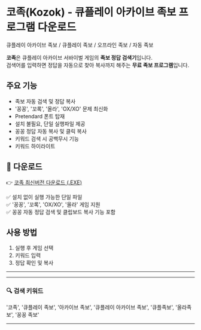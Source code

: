 # 코족(Kozok) - 큐플레이 아카이브 족보 프로그램 다운로드
큐플레이 아카이브 족보 / 큐플레이 족보 / 오프라인 족보 / 자동 족보

**코족**은 큐플레이 아카이브 서바이벌 게임의 **족보 정답 검색기**입니다.  
검색어를 입력하면 정답을 자동으로 찾아 복사까지 해주는 **무료 족보 프로그램**입니다.

## 주요 기능
- 족보 자동 검색 및 정답 복사
- '꽁꽁', '꼬록', '올라', 'OX/XO' 문제 최신화
- Pretendard 폰트 탑재
- 설치 불필요, 단일 실행파일 제공
- 꽁꽁 정답 자동 복사 및 클릭 복사
- 키워드 검색 시 공백무시 기능
- 키워드 하이라이트

## 🔽 다운로드

👉 [코족 최신버전 다운로드 (.EXE)](https://github.com/Kozok05/kozok/releases/latest)

✅ 설치 없이 실행 가능한 단일 파일  
✅ '꽁꽁', '꼬록', 'OX/XO', '올라' 게임 지원  
✅ 꽁꽁 자동 정답 검색 및 클립보드 복사 기능 포함

## 사용 방법
1. 실행 후 게임 선택
2. 키워드 입력
3. 정답 확인 및 복사

---

---

### 🔍 검색 키워드
'코족', '큐플레이 족보', '아카이브 족보', '큐플레이 아카이브 족보', '큐플족보', '올라족보', '꽁꽁 족보'

---


